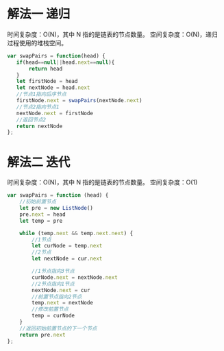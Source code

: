 # 解法一 递归

时间复杂度：O(N)，其中 N 指的是链表的节点数量。
空间复杂度：O(N)，递归过程使用的堆栈空间。
```javascript
var swapPairs = function(head) {
   if(head==null||head.next==null){
       return head
   }
   let firstNode = head
   let nextNode = head.next
   //节点1指向后序节点
   firstNode.next = swapPairs(nextNode.next)
   //节点2指向节点1
   nextNode.next = firstNode
   //返回节点2
   return nextNode
};
```

# 解法二 迭代

时间复杂度：O(N)，其中 N 指的是链表的节点数量。
空间复杂度：O(1)
```javascript
var swapPairs = function (head) {
    //初始前置节点
    let pre = new ListNode()
    pre.next = head
    let temp = pre

    while (temp.next && temp.next.next) {
        //1节点
        let curNode = temp.next
        //2节点
        let nextNode = cur.next

        //1节点指向3节点
        curNode.next = nextNode.next
        //2节点指向1节点
        nextNode.next = cur
        //前置节点指向2节点
        temp.next = nextNode
        //修改前置节点
        temp = curNode
    }
    //返回初始前置节点的下一个节点
    return pre.next
};
```